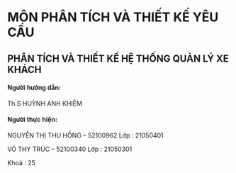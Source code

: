 # MÔN PHÂN TÍCH VÀ THIẾT KẾ YÊU CẦU
## PHÂN TÍCH VÀ THIẾT KẾ HỆ THỐNG QUẢN LÝ XE KHÁCH
#### Người hướng dẫn: 
Th.S HUỲNH ANH KHIÊM
#### Người thực hiện:   
NGUYỄN THỊ THU HỒNG – 52100962           Lớp       :    21050401

VÕ THY TRÚC – 52100340                   Lớp       :    21050301

Khoá     :    25
